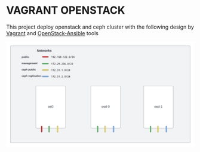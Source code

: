 # VAGRANT OPENSTACK
This project deploy openstack and ceph cluster with the following design by [Vagrant](https://www.vagrantup.com/) and [OpenStack-Ansible](https://docs.openstack.org/openstack-ansible/latest/index.html) tools

![Cluster](doc/osa.png)